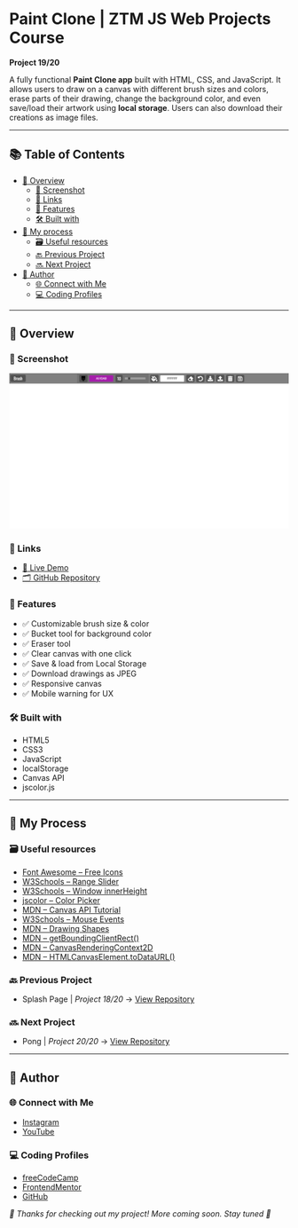 # Paint Clone | ZTM JS Web Projects Course

**Project 19/20**

A fully functional **Paint Clone app** built with HTML, CSS, and JavaScript. It allows users to draw on a canvas with different brush sizes and colors, erase parts of their drawing, change the background color, and even save/load their artwork using **local storage**. Users can also download their creations as image files.

---

## 📚 Table of Contents

- [🔎 Overview](#-overview)
  - [📸 Screenshot](#-screenshot)
  - [🔗 Links](#-links)
  - [📌 Features](#-features)
  - [🛠️ Built with](#️-built-with)
- [🧠 My process](#-my-process)
  - [🗃️ Useful resources](#️-useful-resources)
  - [🔙 Previous Project](#-previous-project)
  - [🔜 Next Project](#-next-project)
- [👤 Author](#-author)
  - [🌐 Connect with Me](#-connect-with-me)
  - [💻 Coding Profiles](#-coding-profiles)

---

## 🔎 Overview

### 📸 Screenshot

![Live Preview Screenshot](./assets/screenshot.jpg)

### 🔗 Links

  - [🔴 Live Demo](https://dalascript.github.io/paint-clone/)
  - [🗂️ GitHub Repository](https://github.com/DalaScript/paint-clone)

### 📌 Features

  - ✅ Customizable brush size & color
  - ✅ Bucket tool for background color
  - ✅ Eraser tool
  - ✅ Clear canvas with one click
  - ✅ Save & load from Local Storage
  - ✅ Download drawings as JPEG
  - ✅ Responsive canvas
  - ✅ Mobile warning for UX

### 🛠️ Built with

  - HTML5
  - CSS3
  - JavaScript
  - localStorage
  - Canvas API
  - jscolor.js

---

## 🧠 My Process

### 🗃️ Useful resources

  - [Font Awesome – Free Icons](https://fontawesome.com/icons?d=gallery&m=free)  
  - [W3Schools – Range Slider](https://www.w3schools.com/howto/howto_js_rangeslider.asp)  
  - [W3Schools – Window innerHeight](https://www.w3schools.com/jsref/prop_win_innerheight.asp)  
  - [jscolor – Color Picker](https://jscolor.com/)  
  - [MDN – Canvas API Tutorial](https://developer.mozilla.org/en-US/docs/Web/API/Canvas_API/Tutorial)  
  - [W3Schools – Mouse Events](https://www.w3schools.com/jsref/obj_mouseevent.asp)  
  - [MDN – Drawing Shapes](https://developer.mozilla.org/en-US/docs/Web/API/Canvas_API/Tutorial/Drawing_shapes)  
  - [MDN – getBoundingClientRect()](https://developer.mozilla.org/en-US/docs/Web/API/Element/getBoundingClientRect)  
  - [MDN – CanvasRenderingContext2D](https://developer.mozilla.org/en-US/docs/Web/API/CanvasRenderingContext2D)  
  - [MDN – HTMLCanvasElement.toDataURL()](https://developer.mozilla.org/en-US/docs/Web/API/HTMLCanvasElement/toDataURL)  


### 🔙 Previous Project

  - Splash Page | *Project 18/20* → [View Repository](https://github.com/DalaScript/splash-page)

### 🔜 Next Project

  - Pong | *Project 20/20* → [View Repository](https://github.com/DalaScript/pong)

---

## 👤 Author

### 🌐 Connect with Me

  - [Instagram](https://www.instagram.com/DalaScript)
  - [YouTube](https://www.youtube.com/@DalaScript)

### 💻 Coding Profiles

  - [freeCodeCamp](https://www.freecodecamp.org/DalaScript)
  - [FrontendMentor](https://www.frontendmentor.io/profile/DalaScript)
  - [GitHub](https://github.com/DalaScript)

*🙌 Thanks for checking out my project! More coming soon. Stay tuned 🚀*
